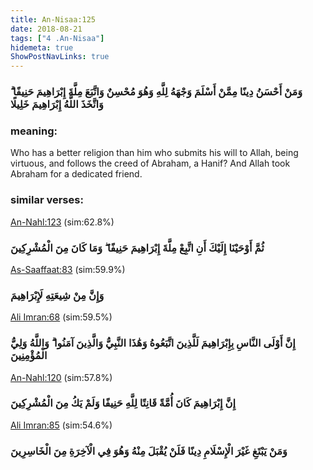 ```yaml
---
title: An-Nisaa:125
date: 2018-08-21
tags: ["4 .An-Nisaa"]
hidemeta: true 
ShowPostNavLinks: true 
---
```

### وَمَنْ أَحْسَنُ دِينًا مِمَّنْ أَسْلَمَ وَجْهَهُ لِلَّهِ وَهُوَ مُحْسِنٌ وَاتَّبَعَ مِلَّةَ إِبْرَاهِيمَ حَنِيفًا ۗ وَاتَّخَذَ اللَّهُ إِبْرَاهِيمَ خَلِيلًا
### meaning: 
Who has a better religion than him who submits his will to Allah, being virtuous, and follows the creed of Abraham, a Hanif? And Allah took Abraham for a dedicated friend.
### similar verses: 

[An-Nahl:123](/16/123) (sim:62.8%)

### ثُمَّ أَوْحَيْنَا إِلَيْكَ أَنِ اتَّبِعْ مِلَّةَ إِبْرَاهِيمَ حَنِيفًا ۖ وَمَا كَانَ مِنَ الْمُشْرِكِينَ

[As-Saaffaat:83](/37/83) (sim:59.9%)

### وَإِنَّ مِنْ شِيعَتِهِ لَإِبْرَاهِيمَ

[Ali Imran:68](/3/68) (sim:59.5%)

### إِنَّ أَوْلَى النَّاسِ بِإِبْرَاهِيمَ لَلَّذِينَ اتَّبَعُوهُ وَهَٰذَا النَّبِيُّ وَالَّذِينَ آمَنُوا ۗ وَاللَّهُ وَلِيُّ الْمُؤْمِنِينَ

[An-Nahl:120](/16/120) (sim:57.8%)

### إِنَّ إِبْرَاهِيمَ كَانَ أُمَّةً قَانِتًا لِلَّهِ حَنِيفًا وَلَمْ يَكُ مِنَ الْمُشْرِكِينَ

[Ali Imran:85](/3/85) (sim:54.6%)

### وَمَنْ يَبْتَغِ غَيْرَ الْإِسْلَامِ دِينًا فَلَنْ يُقْبَلَ مِنْهُ وَهُوَ فِي الْآخِرَةِ مِنَ الْخَاسِرِينَ
